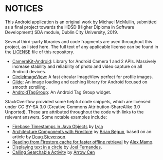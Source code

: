 # NOTICES
This Android application is an original work by Michael McMullin, submitted as a final project towards the HDSD (Higher Diploma
in Software Development) SDA module, Dublin City University, 2019.

Several third-party libraries and code fragments are used throughout this project, as listed here. The full text of any applicable
license can be found in the [LICENSE](https://github.com/mcmullm2-dcu/assign5/blob/master/LICENSE) file of this repository.

* [CameraKit-Android](https://github.com/CameraKit/camerakit-android): Library for Android Camera 1 and 2 APIs. Massively increase
stability and reliability of photo and video capture on all Android devices.
* [CircleImageView](https://github.com/hdodenhof/CircleImageView): A fast circular ImageView perfect for profile images.
* [Glide](https://github.com/bumptech/glide): An image loading and caching library for Android focused on smooth scrolling.
* [AndroidTagGroup](https://github.com/2dxgujun/AndroidTagGroup): An Android Tag Group widget.

StackOverflow provided some helpful code snippets, which are licensed under CC BY-SA 3.0 (Creative Commons Attribution-ShareAlike 3.0 Unported). These are attributed throughout the code with links to the relevant answers. Some notable examples include:

* [Firebase Timestamps in Java Objects](https://stackoverflow.com/a/33111791/5233918) by [Lyla](https://stackoverflow.com/users/497605/lyla)
* [Architecture Components with Firestore](https://stackoverflow.com/a/50455288/5233918) by [Brian Begun](https://stackoverflow.com/users/6846268/brian-begun), based on an article by [Doug Stevenson](https://firebase.googleblog.com/2017/12/using-android-architecture-components.html).
* [Reading from Firestore cache for faster offline retrieval](https://stackoverflow.com/a/48807510/5233918) by [Alex Mamo](https://stackoverflow.com/users/5246885/alex-mamo).
* [Displaying text in a circle](https://stackoverflow.com/a/20168311) by [Joel Fernandes](https://stackoverflow.com/users/3025732/joel-fernandes).
* [Calling Searchable Activity](https://stackoverflow.com/a/45536817) by [Arrow Cen](https://stackoverflow.com/users/802372/arrow-cen)